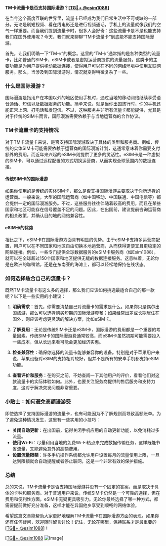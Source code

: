**TM卡流量卡是否支持国际漫游？[[TG💪+ @esim1088](https://t.me/s/esim1088)]**

在当今这个高度互联的世界里，流量卡已经成为我们日常生活中不可或缺的一部分。无论是刷短视频、看在线电影还是进行视频通话，手机上的流量就像我们的空气一样重要。而当我们提到流量卡时，很多人会好奇：这些流量卡是不是也能支持我们在国外使用呢？今天，我们就来聊聊“TM卡流量卡”到底能不能支持国际漫游。

首先，让我们明确一下“TM卡”的概念。这里的“TM卡”通常指的是各种类型的流量卡，比如普通的SIM卡、eSIM卡或者是虚拟运营商提供的流量服务。这类卡的主要功能是为用户提供移动数据连接，使得用户可以在不同的网络环境中使用互联网服务。那么，当涉及到国际漫游时，情况就变得稍微复杂了一些。

### **什么是国际漫游？**

国际漫游是指用户在本国以外的地区使用手机时，通过当地的移动网络继续享受语音通话、短信以及数据服务的功能。简单来说，就是当你出国旅行时，你的手机还能正常上网、打电话和发短信。不过，这种服务并非所有流量卡都能提供，尤其是对于传统的SIM卡而言，国际漫游需要依赖于与当地运营商的合作协议。

### **TM卡流量卡的支持情况**

对于TM卡流量卡来说，是否支持国际漫游取决于具体的类型和服务商。例如，传统的实体SIM卡可能需要依赖于运营商的国际漫游计划，这通常意味着你需要支付额外的费用。而近年来兴起的eSIM卡则提供了更多的灵活性。eSIM卡是一种虚拟的SIM卡，可以通过远程配置的方式切换运营商，从而实现全球范围内的数据连接。

#### **传统SIM卡的国际漫游**
如果你使用的是传统的实体SIM卡，那么是否支持国际漫游主要取决于你所选择的运营商。一般来说，大型的国际运营商（如中国移动、中国联通、中国电信等）都会提供一定的国际漫游服务。不过，这些服务往往伴随着较高的费用，而且在某些国家和地区可能存在信号覆盖不足的问题。因此，在出国前，建议提前咨询运营商的相关政策，并确认目的地的网络兼容性。

#### **eSIM卡的优势**
相比之下，eSIM卡在国际漫游方面具有明显的优势。由于eSIM卡支持多运营商配置，用户可以在不同国家和地区自由切换本地运营商，从而获得更便宜且更稳定的网络连接。例如，一些专门提供全球数据服务的eSIM卡服务商（如Esim1088），就可以在全球超过150个国家和地区提供无缝的数据连接服务。这意味着，无论你是在欧洲的咖啡馆，还是在东南亚的海滩上，都可以轻松地保持在线状态。

### **如何选择适合自己的流量卡？**

既然TM卡流量卡有这么多的选择，那么我们应该如何挑选最适合自己的那一款呢？以下是一些实用的小建议：

1. **明确需求**：首先，你需要清楚自己对流量卡的需求是什么。如果你只是偶尔出国旅游，那么可以选择购买短期的国际漫游套餐；如果经常出差或长期居住在国外，则应该考虑更灵活的解决方案，比如eSIM卡。

2. **了解费用**：无论是传统SIM卡还是eSIM卡，国际漫游的费用都是一个重要的考量因素。传统SIM卡的国际漫游费通常较高，而eSIM卡虽然初期可能需要投入一些成本，但从长远来看可能会更加经济实惠。

3. **检查兼容性**：确保你选择的流量卡能够兼容你的设备。特别是对于苹果用户来说，苹果设备对eSIM的支持相对较好，但并不是所有的安卓手机都支持eSIM功能。

4. **查看评价和服务**：在购买之前，不妨查阅一下其他用户的评价，看看他们对这款流量卡的实际体验如何。此外，也要关注服务商提供的售后服务和支持力度，这对于解决突发问题非常重要。

### **小贴士：如何避免高额漫游费**

即使选择了支持国际漫游的流量卡，也有可能因为不了解规则而导致高额账单。为了避免这种情况发生，这里有一些实用的小技巧：

- **关闭自动更新**：在出国前，记得关闭手机应用的自动更新功能，以免消耗过多流量。
- **使用Wi-Fi**：尽量利用当地的免费Wi-Fi热点来完成数据传输任务，这样既能节省流量，又能避免意外的高额费用。
- **设置流量限额**：许多手机操作系统都允许用户设置每月的流量使用上限，一旦达到限额就会自动提醒或者停止联网，这是一个非常有效的保护措施。

### **总结**

总的来说，TM卡流量卡是否支持国际漫游并没有一个固定的答案，而是取决于具体的卡种和服务商。对于普通用户来说，传统SIM卡仍然是一个可靠的选择，但在费用和便利性方面，eSIM卡无疑更具吸引力。无论你最终选择了哪一种方式，都需要提前做好充分准备，这样才能在异国他乡享受到顺畅的网络体验。

希望这篇文章能帮助大家更好地理解TM卡流量卡在国际漫游方面的表现。如果你还有任何疑问，欢迎随时留言讨论！记住，无论在哪里，保持联系才是最重要的[[TG💪+ @esim1088](https://t.me/s/esim1088)]！

[[TG💪+ @esim1088](https://t.me/s/esim1088) ![Image](https://i.postimg.cc/4NQfJmqS/Snipaste-2025-05-13-00-14-12.png)]